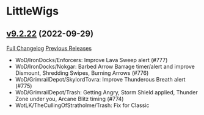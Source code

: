 # LittleWigs

## [v9.2.22](https://github.com/BigWigsMods/LittleWigs/tree/v9.2.22) (2022-09-29)
[Full Changelog](https://github.com/BigWigsMods/LittleWigs/compare/v9.2.21...v9.2.22) [Previous Releases](https://github.com/BigWigsMods/LittleWigs/releases)

- WoD/IronDocks/Enforcers: Improve Lava Sweep alert (#777)  
- WoD/IronDocks/Nokgar: Barbed Arrow Barrage timer/alert and improve Dismount, Shredding Swipes, Burning Arrows (#776)  
- WoD/GrimrailDepot/SkylordTovra: Improve Thunderous Breath alert (#775)  
- WoD/GrimrailDepot/Trash: Getting Angry, Storm Shield applied, Thunder Zone under you, Arcane Blitz timing (#774)  
- WotLK/TheCullingOfStratholme/Trash: Fix for Classic  
